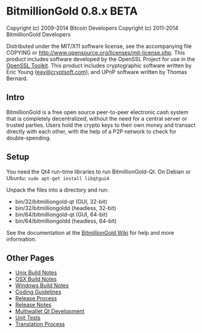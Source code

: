 BitmillionGold 0.8.x BETA
====================

Copyright (c) 2009-2014 Bitcoin Developers
Copyright (c) 2011-2014 BitmillionGold Developers

Distributed under the MIT/X11 software license, see the accompanying
file COPYING or http://www.opensource.org/licenses/mit-license.php.
This product includes software developed by the OpenSSL Project for use in the [OpenSSL Toolkit](http://www.openssl.org/). This product includes
cryptographic software written by Eric Young ([eay@cryptsoft.com](mailto:eay@cryptsoft.com)), and UPnP software written by Thomas Bernard.


Intro
---------------------
BitmillionGold is a free open source peer-to-peer electronic cash system that is
completely decentralized, without the need for a central server or trusted
parties.  Users hold the crypto keys to their own money and transact directly
with each other, with the help of a P2P network to check for double-spending.


Setup
---------------------
You need the Qt4 run-time libraries to run BitmillionGold-Qt. On Debian or Ubuntu:
	`sudo apt-get install libqtgui4`

Unpack the files into a directory and run:

- bin/32/bitmilliongold-qt (GUI, 32-bit)
- bin/32/bitmilliongoldd (headless, 32-bit)
- bin/64/bitmilliongold-qt (GUI, 64-bit)
- bin/64/bitmilliongoldd (headless, 64-bit)

See the documentation at the [BitmillionGold Wiki](http://bitmilliongold.info)
for help and more information.


Other Pages
---------------------
- [Unix Build Notes](build-unix.md)
- [OSX Build Notes](build-osx.md)
- [Windows Build Notes](build-msw.md)
- [Coding Guidelines](coding.md)
- [Release Process](release-process.md)
- [Release Notes](release-notes.md)
- [Multiwallet Qt Development](multiwallet-qt.md)
- [Unit Tests](unit-tests.md)
- [Translation Process](translation_process.md)
